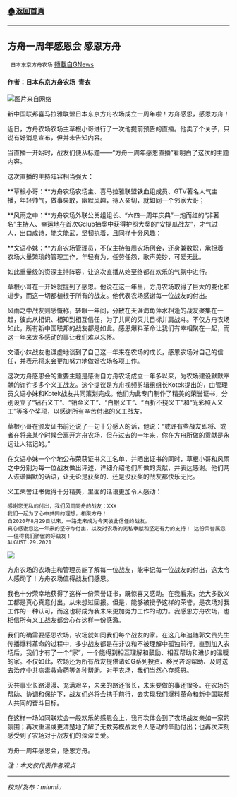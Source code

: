 ###  [:house:返回首頁](https://github.com/ourhimalayas/txt)
---


## 方舟一周年感恩会 感恩方舟
` 日本东京方舟农场` [轉載自GNews](https://gnews.org/zh-hans/1574453/)

#### 作者：日本东京方舟农场  青衣         

![](https://assets.gnews.org/wp-content/uploads/2021/10/7C32D08C-A93D-4A82-A144-DA818F9CDB5F.jpeg)图片来自网络

新中国联邦喜马拉雅联盟日本东京方舟农场成立一周年啦！方舟感恩，感恩方舟！

近日，方舟农场农场主草根小哥进行了一次他提前预告的直播。他卖了个关子，只说有好消息宣布，但并未告知内容。

当直播一开始时，战友们便从标题——“方舟一周年感恩直播”看明白了这次的主题内容。

这次直播的主持阵容相当强大：

**草根小哥：**方舟农场农场主、喜马拉雅联盟铁血组成员、GTV著名人气主播，年轻帅气，做事果敢，幽默风趣，待人亲切，就如同一个邻家大哥；

**风雨之中：**方舟农场外联公关组组长、“六四一周年庆典”一炮而红的“非著名”主持人、幸运地在首次Gclub抽奖中获得护照大奖的“安提瓜战友”，才气过人，出口成诗，能文能武，坚韧执着，且同样十分风趣；

**文语小妹：**方舟农场管理员，不仅主持每周农场例会，还身兼数职，承担着农场大量繁琐的管理工作，年轻有为，任劳任怨，歌声美妙，可爱无比。

如此重量级的资深主持阵容，让这次直播从始至终都在欢乐的气氛中进行。

草根小哥在一开始就提到了感恩。他说在这一年里，方舟农场取得了巨大的变化和进步，而这一切都植根于所有的战友。他代表农场感谢每一位战友的付出。

风雨之中战友则感慨称，转眼一年间，分散在天涯海角萍水相逢的战友聚集在一起，彼此从相识、相知到相互信任，为了共同的灭共目标并肩战斗。不仅方舟农场如此，所有新中国联邦的战友都是如此。感恩爆料革命让我们有幸相聚在一起，而这一年来太多感动的事让我们难以忘怀。

文语小妹战友也谦虚地谈到了自己这一年来在农场的成长，感恩农场对自己的信任，并表示将来会更加努力地做好农场各项工作。

这次方舟感恩会的重要主题是感谢自方舟农场成立一年多以来，为农场建设默默奉献的许许多多个义工战友。这个提议是方舟视频剪辑组组长Kotek提出的，由管理员文语小妹和Kotek战友共同策划完成。他们为此专门制作了精美的荣誉证书，分别设立了“钻石义工”、“铂金义工”、“白银义工”、“百折不挠义工”和“光彩照人义工”等多个奖项，以感谢所有辛苦付出的义工战友。

草根小哥在颁发证书前还说了一句十分感人的话，他说：“或许有些战友即将、或者在将来某个时候会离开方舟农场，但在过去的一年来，你在方舟所做的贡献是永远让人铭记的。”

在文语小妹一个个地公布荣获证书义工名单，并晒出证书的同时，草根小哥和风雨之中分别为每一位战友做出评述，详细介绍他们所做的贡献，并表达感谢。他们两人诙谐幽默的话语，让无论是获奖的、还是没获奖的战友都快乐无比。

义工荣誉证书做得十分精美，里面的话语更加令人感动：


```
感谢您无私的付出，我们风雨同舟的战友：XXX 
我们一起为了心中共同的理想，相聚方舟！ 
自2020年8月29日以来，一路走来成为今天彼此信任的战友。 
真心感谢您这一年来的坚守与付出，以及对农场的无私奉献和坚定有力的支持！ 这份荣誉属您——值得我们骄傲的好战友！ 
AUGUST.29.2021
```


![](https://assets.gnews.org/wp-content/uploads/2021/10/1763D258-9DA6-4056-9734-47528343CD92.jpeg)

方舟农场的农场主和管理员能了解每一位战友，能牢记每一位战友的付出，这太令人感动了！方舟农场值得战友们感恩。

我也十分荣幸地获得了这样一份荣誉证书，既惊喜又感动。在我看来，绝大多数义工都是真心真意付出，从未想过回报。但是，能够被授予这样的荣誉，是农场对我工作的一种认可，而这也将成为我未来更加努力工作的动力。我感恩方舟农场，也相信所有义工战友都会心存这样一份感激。

我们的确需要感恩农场，农场就如同我们每个战友的家。在这几年追随郭文贵先生传播爆料革命的过程中，多少战友都是在非议和不被理解中孤独前行。直到加入农场后，我们才有了一个“家”，一个能得到相互理解和鼓励、相互帮助和进步的温暖的家。不仅如此，农场还为所有战友提供诸如G系列投资、移民咨询帮助、及时送去治疗中共病毒救命药等各种帮助。对于农场，我们当然心存感恩。

灭共事业长路漫漫、充满艰辛，未来的路还很长，未来要做的事还很多。在农场的帮助、协调和保护下，战友们必将会携手前行，去实现我们爆料革命和新中国联邦人共同的奋斗目标。

在这样一场如同联欢会一般欢乐的感恩会上，我再次体会到了农场战友亲如一家的氛围；再次重温或更清楚地了解了无数劳模战友令人感动的辛勤付出；也再次深刻感受到了农场对于战友们的深深关爱。

方舟一周年感恩会，感恩方舟。

*注：本文仅代表作者观点*

* * *

*校对/发布：miumiu*
